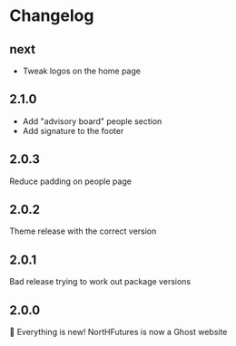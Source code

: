 # Changelog

## next

- Tweak logos on the home page

## 2.1.0

- Add "advisory board" people section
- Add signature to the footer

## 2.0.3

Reduce padding on people page

## 2.0.2

Theme release with the correct version

## 2.0.1

Bad release trying to work out package versions

## 2.0.0

:tada: Everything is new! NortHFutures is now a Ghost website
